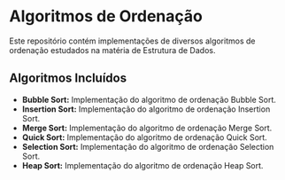 
# Algoritmos de Ordenação
Este repositório contém implementações de diversos algoritmos de ordenação estudados na matéria de Estrutura de Dados.

## Algoritmos Incluídos

- **Bubble Sort:** Implementação do algoritmo de ordenação Bubble Sort.
- **Insertion Sort:** Implementação do algoritmo de ordenação Insertion Sort.
- **Merge Sort:** Implementação do algoritmo de ordenação Merge Sort.
- **Quick Sort:** Implementação do algoritmo de ordenação Quick Sort.
- **Selection Sort:** Implementação do algoritmo de ordenação Selection Sort.
- **Heap Sort:** Implementação do algoritmo de ordenação Heap Sort.



